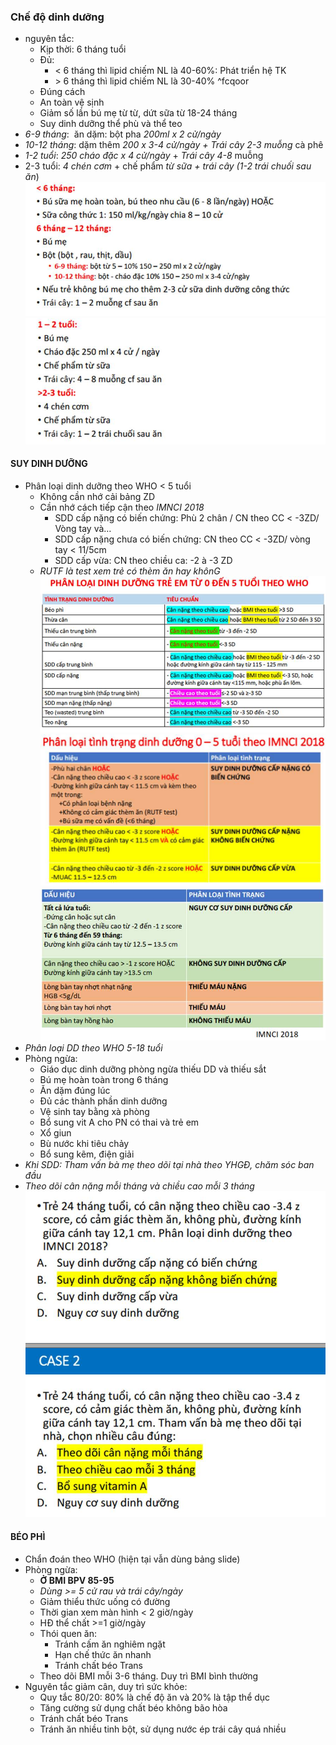   
### Chế độ dinh dưỡng  
- nguyên tắc:  
	- Kịp thời: 6 tháng tuổi  
	- Đủ:  
		- < 6 tháng thì lipid chiếm NL là 40-60%: Phát triển hệ TK  
		- \> 6 tháng thì lipid chiếm NL là 30-40% ^fcqoor  
	- Đúng cách  
	- An toàn vệ sịnh  
	- Giảm số lần bú mẹ từ từ, dứt sữa từ 18-24 tháng  
	- Suy dinh dưỡng thể phù và thể teo  
- _6-9 tháng_:  ăn dặm: bột pha _200ml x 2 cử/ngày_  
- _10-12 tháng_: dặm thêm _200 x 3-4 cử/ngày + Trái cây 2-3 muỗng_ cà phê  
- _1-2 tuổi_: _250 cháo đặc x 4 cử/ngày_ + _Trái cây 4-8_ muỗng  
- 2-3 tuổi: _4 chén cơm_ + chế phẩm _từ sữa + trái cây (1-2 trái chuối sau ăn_)  
![Buổi 11 - Hệ tiêu hóa-1687421421553.jpeg](../../../../200%20Files/image/image/Bu%E1%BB%95i%2011%20-%20H%E1%BB%87%20ti%C3%AAu%20h%C3%B3a-1687421421553.jpeg)  
![Buổi 11 - Hệ tiêu hóa-1687421425669.jpeg](../../../../200%20Files/image/image/Bu%E1%BB%95i%2011%20-%20H%E1%BB%87%20ti%C3%AAu%20h%C3%B3a-1687421425669.jpeg)  
  
#### SUY DINH DƯỠNG  
- Phân loại dinh dưỡng theo WHO < 5 tuổi  
	- Không cần nhớ cải bảng ZD  
	- Cần nhớ cách tiếp cận theo _IMNCI 2018_  
		- SDD cấp nặng có biến chứng: Phù 2 chân / CN theo CC < -3ZD/ Vòng tay và…  
		- SDD cấp nặng chưa có biến chứng: CN theo CC < -3ZD/ vòng tay < 11/5cm  
		- SDD cấp vừa: CN theo chiều ca: -2 à -3 ZD  
	- _RUTF là test xem trẻ có thèm ăn hay khônG_  
![Buổi 11 - Hệ tiêu hóa-1687421465481.jpeg](../../../../200%20Files/image/image/Bu%E1%BB%95i%2011%20-%20H%E1%BB%87%20ti%C3%AAu%20h%C3%B3a-1687421465481.jpeg)  
![Buổi 11 - Hệ tiêu hóa-1687421469004.jpeg](../../../../200%20Files/image/image/Bu%E1%BB%95i%2011%20-%20H%E1%BB%87%20ti%C3%AAu%20h%C3%B3a-1687421469004.jpeg)  
![Buổi 11 - Hệ tiêu hóa-1687421473290.jpeg](../../../../200%20Files/image/image/Bu%E1%BB%95i%2011%20-%20H%E1%BB%87%20ti%C3%AAu%20h%C3%B3a-1687421473290.jpeg)  
- _Phân loại DD theo WHO 5-18 tuổi_  
- Phòng ngừa:  
	- Giáo dục dinh dưỡng phòng ngừa thiếu DD và thiếu sắt  
	- Bú mẹ hoàn toàn trong 6 tháng  
	- Ăn dặm đúng lúc  
	- Đủ các thành phần dinh dưỡng  
	- Vệ sinh tay bằng xà phòng  
	- Bổ sung vit A cho PN có thai và trẻ em  
	- Xổ giun  
	- Bù nước khi tiêu chảy  
	- Bổ sung kẽm, điện giải  
- _Khi SDD: Tham vấn bà mẹ theo dõi tại nhà theo YHGĐ, chăm sóc ban đầu_  
- _Theo dõi cân nặng mỗi tháng và chiều cao mỗi 3 tháng_  
![Buổi 11 - Hệ tiêu hóa-1687421484806.jpeg](../../../../200%20Files/image/image/Bu%E1%BB%95i%2011%20-%20H%E1%BB%87%20ti%C3%AAu%20h%C3%B3a-1687421484806.jpeg)  
  
#### BÉO PHÌ  
- Chẩn đoán theo WHO (hiện tại vẫn dùng bảng slide)  
- Phòng ngừa:  
	- **Ở BMI BPV 85-95**  
	- _Dùng >= 5 cử rau và trái cây/ngày_  
	- Giảm thiểu thức uống có đường  
	- Thời gian xem màn hình < 2 giờ/ngày  
	- HĐ thể chất >=1 giờ/ngày  
	- Thói quen ăn:  
		- Tránh cấm ăn nghiêm ngặt  
		- Hạn chế thức ăn nhanh  
		- Tránh chất béo Trans  
	- Theo dõi BMI mỗi 3-6 tháng. Duy trì BMI bình thường  
- Nguyên tắc giảm cân, duy trì sức khỏe:  
	- Quy tắc 80/20: 80% là chế độ ăn và 20% là tập thể dục  
	- Tăng cường sử dụng chất béo không bão hòa  
	- Tránh chất béo Trans  
	- Tránh ăn nhiều tinh bột, sử dụng nước ép trái cây quá nhiều
